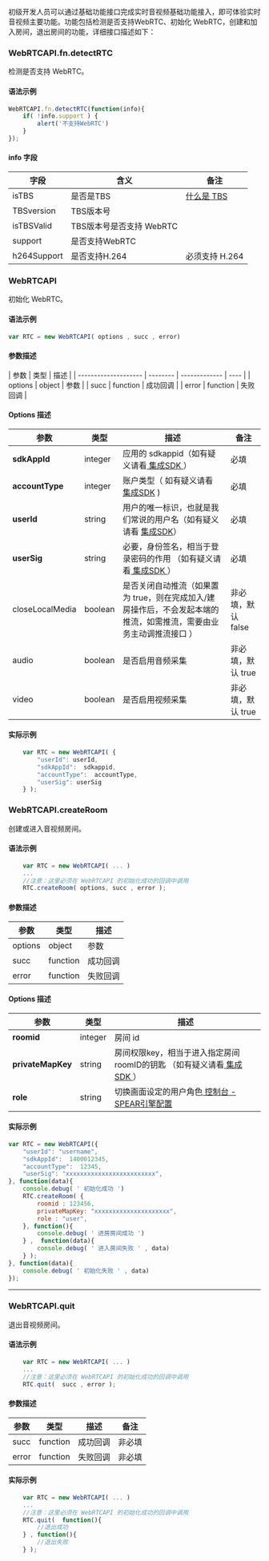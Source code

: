 初级开发人员可以通过基础功能接口完成实时音视频基础功能接入，即可体验实时音视频主要功能。功能包括检测是否支持WebRTC、初始化 WebRTC，创建和加入房间，退出房间的功能，详细接口描述如下：

### WebRTCAPI.fn.detectRTC
检测是否支持 WebRTC。
#### 语法示例
```javascript
WebRTCAPI.fn.detectRTC(function(info){
    if( !info.support ) {
        alert('不支持WebRTC')
    }
});
```
#### info 字段

| 字段  | 含义    |  备注|
| ------------------------- | -------- | ---------------------- |
| isTBS      | 是否是TBS |   [什么是 TBS](https://x5.tencent.com/tbs/index.html)              |
| TBSversion      | TBS版本号 |                 |
| isTBSValid      | TBS版本号是否支持 WebRTC |                 |
| support      | 是否支持WebRTC |  |
| h264Support      | 是否支持H.264 |必须支持 H.264 |


### WebRTCAPI
初始化 WebRTC。
#### 语法示例
```javascript
var RTC = new WebRTCAPI( options , succ , error)
```
#### 参数描述

| 参数                   | 类型       | 描述            |
| -------------------- | -------- | ------------- | ---- |
| options         | object | 参数      |
| succ         | function | 成功回调      |
| error         | function | 失败回调      |

#### Options 描述

| 参数               | 类型      | 描述                                       | 备注           |
| ---------------- | ------- | ---------------------------------------- | ------------ |
| **sdkAppId**         | integer | 应用的 sdkappid（如有疑义请看[ 集成SDK ](/document/product/647/16863)）              | 必填           |
| **accountType**      | integer | 账户类型（ 如有疑义请看[ 集成SDK](/document/product/647/16863) )                     | 必填           |
| **userId**           | string  | 用户的唯一标识，也就是我们常说的用户名（如有疑义请看 [集成SDK](/document/product/647/16863)） | 必填           |
| **userSig**          | string  | 必要，身份签名，相当于登录密码的作用 （如有疑义请看[ 集成SDK ](/document/product/647/16863)）                     | 必填           |
| closeLocalMedia | boolean | 是否关闭自动推流（如果置为 true，则在完成加入/建房操作后，不会发起本端的推流，如需推流，需要由业务主动调推流接口 ） | 非必填，默认 false |
| audio            | boolean | 是否启用音频采集                                 | 非必填，默认 true  |
| video            | boolean | 是否启用视频采集                                 | 非必填，默认 true  |

#### 实际示例
```javascript
    var RTC = new WebRTCAPI( {
        "userId": userId,
        "sdkAppId":  sdkappid,
        "accountType":  accountType,
        "userSig": userSig
    } );
```

### WebRTCAPI.createRoom
创建或进入音视频房间。
#### 语法示例
```javascript
    var RTC = new WebRTCAPI( ... )
    ...
    //注意：这里必须在 WebRTCAPI 的初始化成功的回调中调用
    RTC.createRoom( options, succ , error );
```

#### 参数描述

| 参数                   | 类型       | 描述            |
| -------------------- | -------- | ------------- |
| options         | object | 参数      |
| succ         | function | 成功回调      |
| error         | function | 失败回调      |

#### Options 描述

| 参数               | 类型      | 描述                                  |
| ---------------- | ------- | ---------------------------------------- |
| **roomid**         | integer | 房间 id          | 必填           |
| **privateMapKey**  | string  | 房间权限key，相当于进入指定房间roomID的钥匙 （如有疑义请看[ 集成SDK ](/document/product/647/16863)）                     | 必填           |
| **role**      | string | 切换画面设定的用户角色[ 控制台 - SPEAR引擎配置 ](https://cloud.tencent.com/document/product/647/16792#.E8.A7.92.E8.89.B2.E9.85.8D.E7.BD.AE)                    | 必填           |


#### 实际示例
```javascript
var RTC = new WebRTCAPI({
    "userId": "username",
    "sdkAppId":  1400012345,
    "accountType":  12345,
    "userSig": "xxxxxxxxxxxxxxxxxxxxxxxxx",
}, function(data){
    console.debug( ' 初始化成功 ')
    RTC.createRoom( {
        roomid : 123456,
        privateMapKey: "xxxxxxxxxxxxxxxxxxxxx",
        role : "user",
    }, function(){
        console.debug( ' 进房房间成功 ')
    } ,  function(data){
        console.debug( ' 进入房间失败 ' , data)
    } );
}, function(data){
    console.debug( ' 初始化失败 ' , data)
});
```
---
### WebRTCAPI.quit
退出音视频房间。
#### 语法示例
```javascript
    var RTC = new WebRTCAPI( ... )
    ...
    //注意：这里必须在 WebRTCAPI 的初始化成功的回调中调用
    RTC.quit(  succ , error );
```

#### 参数描述

| 参数               | 类型      | 描述                                       | 备注           |
| -------------------- | -------- | ------------- | ---- |
| succ         | function | 成功回调      |    非必填 |
| error         | function | 失败回调      |非必填 |

#### 实际示例
```javascript
    var RTC = new WebRTCAPI( ... )
    ...
    //注意：这里必须在 WebRTCAPI 的初始化成功的回调中调用
    RTC.quit(  function(){
        //退出成功
    } , function(){
        //退出失败
    } );
```

